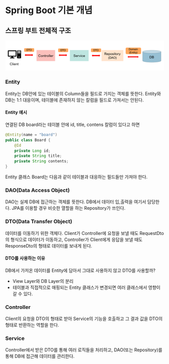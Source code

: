 # Spring Boot 기본 개념
## 스프링 부트 전체적 구조
![image](./image/spring_boot_basic/1.png)<br/>

### Entity
Entity는 DB안에 있는 테이블의 Column들을 필드로 가지는 객체를 뜻한다. Entity와 DB는 1:1 대응이며, 테이블에 존재하지 않는 칼럼을 필드로 가져서는 안된다.<br/>

#### Entity 예시
연결된 DB board라는 테이블 안에 id, title, contens 칼럼이 있다고 하면<br/>
```java
@Entity(name = "board")
public class Board {
    @Id
    private Long id;
    private String title;
    private String contents;
}
```
Entity 클래스 Board는 다음과 같이 테이블과 대응하는 필드들만 가져야 한다.<br/>

### DAO(Data Access Object)
DAO는 실제 DB에 접근하는 객체를 뜻한다. DB에서 데이터 입,출력을 여기서 담당한다. JPA를 이용할 경우 비슷한 열할을 하는 Repository가 쓰인다. <br/>

### DTO(Data Transfer Object)
데이터를 이동하기 위한 객체다. Client가 Controller에 요청을 보낼 때도 RequestDto의 형식으로 데이터가 이동하고, Controller가 Client에게 응답을 보낼 때도 ResponseDto의 형태로 데이터를 보내게 된다.

#### DTO를 사용하는 이유
DB에서 가저온 데이터를 Entity에 담아서 그대로 사용하지 않고 DTO를 사용할까?<br/>

- View Layer와 DB Layer의 분리
- 테이블과 직접적으로 매핑되는 Entity 클래스가 변경되면 여러 클래스에서 영향이 갈 수 있다.


### Controller
Client의 요청을 DTO의 형태로 받아 Service의 기능을 호출하고 그 결과 값을 DTO의 형태로 반환하는 역할을 한다.

### Service
Controller에서 받은 DTO를 통해 여러 로직들을 처리하고, DAO(또는 Repository)를 통해 DB에 접근해 데이터를 관리한다.

